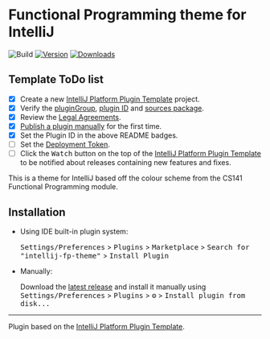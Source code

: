 # Functional Programming theme for IntelliJ

![Build](https://github.com/joshdavies14/intellij-fp-theme/workflows/Build/badge.svg)
[![Version](https://img.shields.io/jetbrains/plugin/v/PLUGIN_ID.svg)](https://plugins.jetbrains.com/plugin/16508)
[![Downloads](https://img.shields.io/jetbrains/plugin/d/PLUGIN_ID.svg)](https://plugins.jetbrains.com/plugin/16508)

## Template ToDo list
- [x] Create a new [IntelliJ Platform Plugin Template][template] project.
- [x] Verify the [pluginGroup](/gradle.properties), [plugin ID](/src/main/resources/META-INF/plugin.xml) and [sources package](/src/main/kotlin).
- [x] Review the [Legal Agreements](https://plugins.jetbrains.com/docs/marketplace/legal-agreements.html).
- [x] [Publish a plugin manually](https://plugins.jetbrains.com/docs/intellij/publishing-plugin.html?from=IJPluginTemplate) for the first time.
- [x] Set the Plugin ID in the above README badges.
- [ ] Set the [Deployment Token](https://plugins.jetbrains.com/docs/marketplace/plugin-upload.html).
- [ ] Click the <kbd>Watch</kbd> button on the top of the [IntelliJ Platform Plugin Template][template] to be notified about releases containing new features and fixes.

<!-- Plugin description -->
This is a theme for IntelliJ based off the colour scheme from the CS141 Functional Programming module.
<!-- Plugin description end -->

## Installation

- Using IDE built-in plugin system:
  
  <kbd>Settings/Preferences</kbd> > <kbd>Plugins</kbd> > <kbd>Marketplace</kbd> > <kbd>Search for "intellij-fp-theme"</kbd> >
  <kbd>Install Plugin</kbd>
  
- Manually:

  Download the [latest release](https://github.com/joshdavies14/intellij-fp-theme/releases/latest) and install it manually using
  <kbd>Settings/Preferences</kbd> > <kbd>Plugins</kbd> > <kbd>⚙️</kbd> > <kbd>Install plugin from disk...</kbd>


---
Plugin based on the [IntelliJ Platform Plugin Template][template].

[template]: https://github.com/JetBrains/intellij-platform-plugin-template
